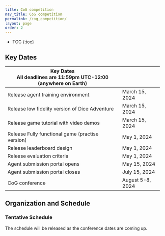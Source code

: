 ```yaml
---
title: CoG competition
nav_title: CoG competition
permalink: /cog_competition/
layout: page
order: 2
---
```


* TOC
{:toc}

## Key Dates

| Key Dates<br/>All deadlines are 11:59pm UTC-12:00 (anywhere on Earth) |                     |
|---------------------------------------------------|---------------------|
|Release agent training environment                 |March 15, 2024       |
|Release low fidelity version of Dice Adventure     |March 15, 2024       |
|Release game tutorial with video demos             |March 15, 2024       |
|Release Fully functional game (practise version)   |May 1, 2024          |
|Release leaderboard design                         |May 1, 2024          |
|Release evaluation criteria                        |May 1, 2024          |
|Agent submission portal opens                      |May 15, 2024         |
|Agent submission portal closes                     |July 15, 2024        |
|CoG conference                                     |August 5-8, 2024     |

<!-- point to submission of auxiliary paper to CoG -->

## Organization and Schedule

### Tentative Schedule

The schedule will be released as the conference dates are coming up.

<!-- | Start | End   | Activity                                     |
|-------|-------|----------------------------------------------|
| 9:00  | 9:30  | Welcome & Introduction                       | -->
